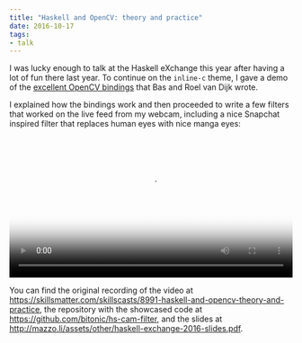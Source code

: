 ```yaml
---
title: "Haskell and OpenCV: theory and practice"
date: 2016-10-17
tags:
- talk
---
```


I was lucky enough to talk at the Haskell eXchange this year after having a lot
of fun there last year. To continue on the `inline-c` theme, I gave a demo of
the [excellent OpenCV bindings](https://github.com/LumiGuide/haskell-opencv)
that Bas and Roel van Dijk wrote.

I explained how the bindings work and then proceeded to write a few filters
that worked on the live feed from my webcam, including a nice Snapchat inspired
filter that replaces human eyes with nice manga eyes:

<div>
  <video controls  style="width: 100%; max-width: 100%" poster="/assets/images/manga-eyes-snapshot.png">
    <source src="/assets/other/haskell-opencv.mp4" type="video/mp4">
    Your browser does not support the video tag.
  </video>
</div>

You can find the original recording of the video at
<https://skillsmatter.com/skillscasts/8991-haskell-and-opencv-theory-and-practice>,
the repository with the showcased code at
<https://github.com/bitonic/hs-cam-filter>, and the slides at
<http://mazzo.li/assets/other/haskell-exchange-2016-slides.pdf>.
